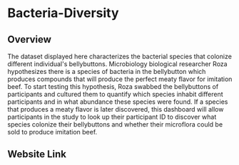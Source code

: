 # Bacteria-Diversity

## Overview
The dataset displayed here characterizes the bacterial species that colonize different individual's bellybuttons.  Microbiology biological researcher Roza hypothesizes there is a species of bacteria in the bellybutton which produces compounds that will produce the perfect meaty flavor for imitation beef.  To start testing this hypothesis, Roza swabbed the bellybuttons of participants and cultured them to quantify which species inhabit different participants and in what abundance these species were found.  If a species that produces a meaty flavor is later discovered, this dashboard will allow participants in the study to look up their participant ID to discover what species colonize their bellybuttons and whether their microflora could be sold to produce imitation beef.
## Website Link
